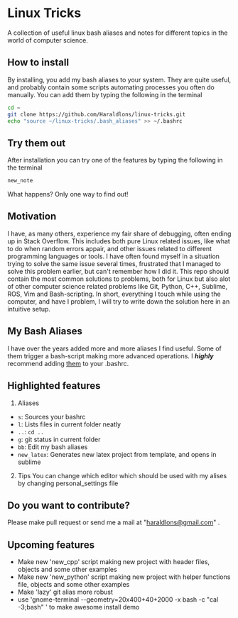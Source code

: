 # Linux Tricks
A collection of useful linux bash aliases and notes for different topics in the world of computer science.

## How to install
By installing, you add my bash aliases to your system. They are quite useful, and probably contain some scripts automating processes you often do manually. You can add them by typing the following in the terminal
```bash
cd ~
git clone https://github.com/Haraldlons/linux-tricks.git
echo "source ~/linux-tricks/.bash_aliases" >> ~/.bashrc
```
## Try them out
After installation you can try one of the features by typing the following in the terminal
```bash
new_note
```
What happens? Only one way to find out!

## Motivation
I have, as many others, experience my fair share of debugging, often ending up in Stack Overflow.
This includes both pure Linux related issues, like what to do when random errors appair, and other issues related to different programming languages or tools. I have often found myself in a situation trying to solve the same issue several times, frustrated that I managed to solve this problem earlier, but can't remember how I did it. This repo should contain the most common solutions to problems, both for Linux but also alot of other computer science related problems like Git, Python, C++, Sublime, ROS, Vim and Bash-scripting. In short, everything I touch while using the computer, and have I problem, I will try to write down the solution here in an intuitive setup.

## My Bash Aliases
I have over the years added more and more aliases I find useful. Some of them trigger a bash-script making more advanced operations. I ***highly*** recommend adding [them](https://github.com/Haraldlons/linux-tricks/blob/master/.bash_aliases) to your .bashrc.

## Highlighted features
1) Aliases

- `s`: Sources your bashrc
- `l`: Lists files in current folder neatly
- `..`: `cd ..` 
- `g`: git status in current folder
- `bb`: Edit my bash aliases
- `new_latex`: Generates new latex project from template, and opens in sublime

2) Tips
You can change which editor which should be used with my alises by changing personal_settings file

## Do you want to contribute?
Please make pull request or send me a mail at "haraldlons@gmail.com" .

## Upcoming features
- Make new 'new_cpp' script making new project with header files, objects and some other examples
- Make new 'new_python' script making new project with helper functions file, objects and some other examples
- Make 'lazy' git alias more robust
- use 'gnome-terminal --geometry=20x400+40+2000 -x bash -c "cal -3;bash" ' to make awesome install demo
